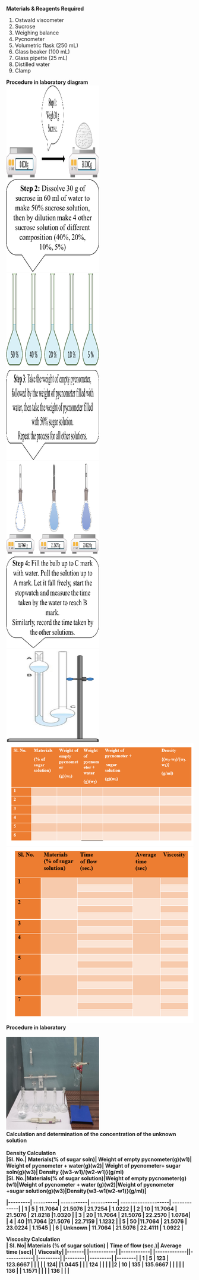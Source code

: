 <b>Materials & Reagents Required</b><br>

1)	Ostwald viscometer <br>
2)	Sucrose<br>
3)	Weighing balance <br>
4)	Pycnometer<br>
5)	Volumetric flask (250 mL) <br>
6)	Glass beaker (100 mL)<br>
7)	Glass pipette (25 mL) <br>
8)	Distilled water<br>
9)	Clamp <br>

<b> Procedure in laboratory diagram </b1><br>
<img src="images/imag.png" width="250" height="250" alt=""><br>
<img src="images/imag2.png" width="250" height="250" alt=""><br>
<img src="images/imag3.png" width="250" height="250" alt=""><br>
<img src="images/imag4.png" width="250" height="250" alt=""><br>
<img src="images/imag5.png" width="250" height="250" alt=""><br>
<img src="images/imag6.png" width="250" height="250" alt=""><br>
<img src="images/imag7.png" width="250" height="250" alt=""><br>
<img src="images/p11.PNG"><br>
<img src="images/p1.PNG"><br>
<b>Procedure in laboratory</b><br><br>
<img src="images/imag91.png" width="250" height="250" alt=""><br>
<b>Calculation and determination of the concentration of the unknown solution</b><br>
</br>
<b>Density Calculation</b><br>
|Sl. No.| Materials(% of sugar soln)| Weight of empty pycnometer(g)(w1)| Weight of pycnometer + water(g)(w2)| Weight of pycnometer+ sugar soln(g)(w3)| Density {(w3-w1)/(w2-w1)}(g/ml)<br>
|Sl. No.|Materials(% of sugar solution)|Weight of empty pycnometer(g)(w1)|Weight of pycnometer + water (g)(w2)|Weight of pycnometer +sugar solution(g)(w3)|Density{w3-w1(w2-w1)}(g/ml)|<br>

|---------| ----------| -----------| -----------| --------------------| -------------|
| 1 |     5	      |    11.7064	    | 21.5076	|    21.7254	      |     1.0222     |
| 2	|     10 |	11.7064 |  21.5076 |	21.8218	       |1.0320        | 
| 3	|     20 |  11.7064	 |  21.5076	|    22.2570	    |   1.0764|
| 4 |	40	 |11.7064	|21.5076	|     22.7159        |	1.1232   |
| 5 |	50	 |11.7064 | 21.5076  |  	23.0224	        |   1.1545   |
| 6	| Unknown |	11.7064 |	21.5076	|   22.4111	           | 1.0922  |

<b>Viscosity Calculation</b><br>
| Sl. No| Materials (% of sugar solution) | Time of flow (sec.)| Average time (sec)| | Viscosity|
|-------| |-----------| |------------| |-------------||------------| |---------| |--------| |---------| |--------|
|    1	|    5      |   123	    |  123.6667	  |           |
|		|   	|     124|        |1.0445  |
|		|  124	|	      |        |       |
|2     |        10  |   135 |    135.6667            |           |
|	   |   	        |   136 |           |     1.1571       |
|	   |	        |    136  |          |                 |
 

